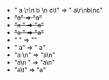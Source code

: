 - " a \r\n b \n c\t" => " a\r\nb\nc"
- ~~"a" => "a"~~
- ~~"a " => "a"~~
- ~~"a  " => "a"~~
- " " => ""
- " a" => " a"
- "a \n" => "a\n"
- "a\n " => "a\n"
- "a\t" => "a"

